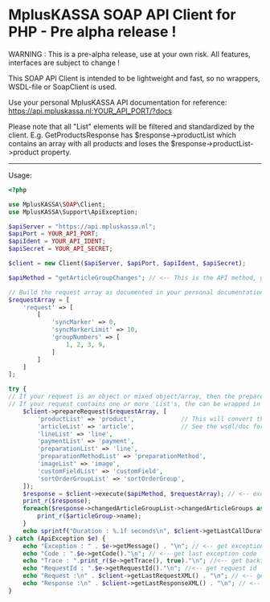 # MplusKASSA SOAP API Client for PHP - Pre alpha release !

WARNING : 
This is a pre-alpha release, use at your own risk. All features, interfaces are
subject to change !


This SOAP API Client is intended to be lightweight and fast, so no wrappers, WSDL-file or SoapClient is used.

Use your personal MplusKASSA API documentation for reference: https://api.mpluskassa.nl:YOUR_API_PORT/?docs

Please note that all "List" elements will be filtered and standardized by the client. 
E.g. GetProductsResponse has $response->productList which contains an array with all products and loses the $response->productList->product property.

---

Usage:

```php
<?php

use MplusKASSA\SOAP\Client;
use MplusKASSA\Support\ApiException;

$apiServer = "https://api.mpluskassa.nl";
$apiPort = YOUR_API_PORT;
$apiIdent = YOUR_API_IDENT;
$apiSecret = YOUR_API_SECRET;

$client = new Client($apiServer, $apiPort, $apiIdent, $apiSecret);

$apiMethod = "getArticleGroupChanges"; // <-- This is the API method, get this from documentation after "Input:" for the desired call

// Build the request array as documented in your personal documentation for the specific API method. Please note : Don't add list elements, this will be done by the prepareRequest method
$requestArray = [
    'request' => [
        [
            'syncMarker' => 0,
            'syncMarkerLimit' => 10,
            'groupNumbers' => [
                1, 2, 3, 9,
            ]
        ]
    ]
];

try {
// If your request is an object or mixed object/array, then the prepareRequest will convert it to an array suitable for the execute call
// If your request contains one or more 'List's, the can be wrapped in the required element using the prepareRequest second parameter
    $client->prepareRequest($requestArray, [ 
        'productList' => 'product',             // This will convert the productList array in a items wrapped in the product element
        'articleList' => 'article',             // See the wsdl/doc for required elements
        'lineList' => 'line',
        'paymentList' => 'payment',
        'preparationList' => 'line',
        'preparationMethodList' => 'preparationMethod',
        'imageList' => 'image',
        'customFieldList' => 'customField',
        'sortOrderGroupList' => 'sortOrderGroup',
    ]);
    $response = $client->execute($apiMethod, $requestArray); // <-- execute the request
    print_r($response);
    foreach($response->changedArticleGroupList->changedArticleGroups as $articleGroup) { // <-- access the response as an object
        print_r($articleGroup->name);
    }
    echo sprintf("Duration : %.1f seconds\n", $client->getLastCallDurationInSeconds()); // <-- retrieve last call duration
} catch (ApiException $e) {
    echo "Exception : " . $e->getMessage() . "\n"; // <-- get exception message
    echo "Code : ".$e->getCode()."\n"; // <-- get last exception code
    echo "Trace : ".print_r($e->getTrace(), true)."\n"; //<-- get backtrace
    echo "RequestId : ".$e->getRequestId()."\n"; //<-- get request id
    echo "Request :\n" . $client->getLastRequestXML() . "\n"; // <-- get last request XML
    echo "Response :\n" . $client->getLastResponseXML() . "\n"; // <-- get last response XML
}
```